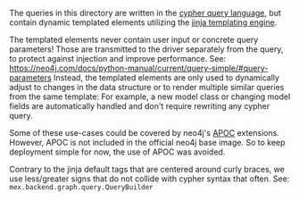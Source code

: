 The queries in this directory are written in the
[cypher query language](https://neo4j.com/docs/getting-started/cypher-intro/),
but contain dynamic templated elements utilizing the
[jinja templating engine](https://jinja.palletsprojects.com/en/latest/).

The templated elements never contain user input or concrete query parameters!
Those are transmitted to the driver separately from the query, to protect against
injection and improve performance.
See: https://neo4j.com/docs/python-manual/current/query-simple/#query-parameters
Instead, the templated elements are only used to dynamically adjust to changes in
the data structure or to render multiple similar queries from the same template:
For example, a new model class or changing model fields are automatically handled
and don't require rewriting any cypher query.

Some of these use-cases could be covered by neo4j's [APOC](https://neo4j.com/labs/apoc/)
extensions. However, APOC is not included in the official neo4j base image.
So to keep deployment simple for now, the use of APOC was avoided.

Contrary to the jinja default tags that are centered around curly braces, we use
less/greater signs that do not collide with cypher syntax that often.
See: `mex.backend.graph.query.QueryBuilder`
